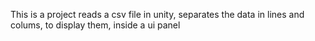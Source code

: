 This is a project reads a csv file in unity, separates the data in lines and colums, to display them, inside a ui panel
